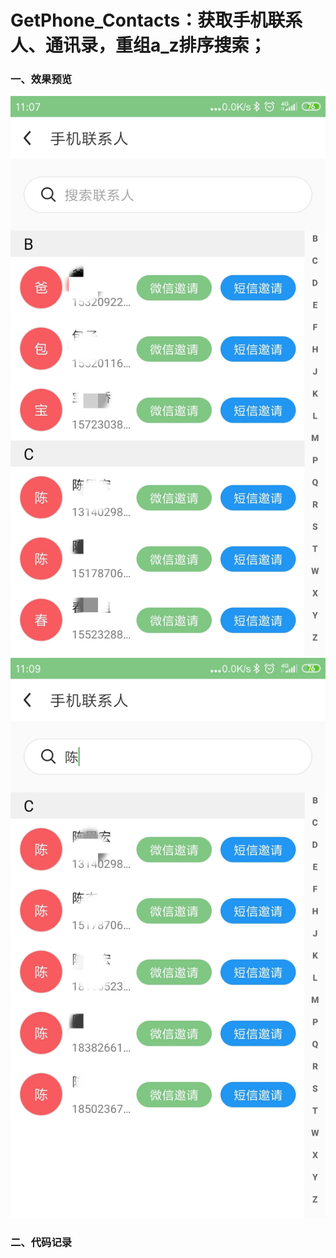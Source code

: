 # GetPhone_Contacts：获取手机联系人、通讯录，重组a_z排序搜索；

### 一、效果预览
![](images/IMG_20190828_110933.jpg)
![](images/IMG_20190828_111029.jpg)


### 二、代码记录

